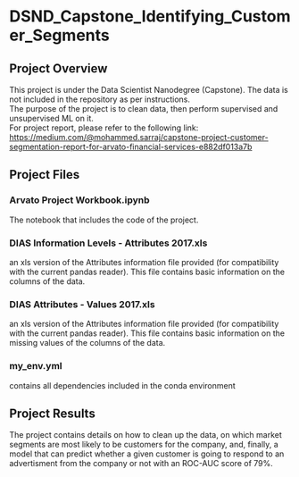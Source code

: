# DSND_Capstone_Identifying_Customer_Segments

## Project Overview
This project is under the Data Scientist Nanodegree (Capstone). The data is not included in the repository as per instructions.<br>
The purpose of the project is to clean data, then perform supervised and unsupervised ML on it.<br>
For project report, please refer to the following link:<br>
https://medium.com/@mohammed.sarraj/capstone-project-customer-segmentation-report-for-arvato-financial-services-e882df013a7b

## Project Files
### Arvato Project Workbook.ipynb
The notebook that includes the code of the project.
### DIAS Information Levels - Attributes 2017.xls
an xls version of the Attributes information file provided (for compatibility with the current pandas reader). This file contains basic information on the columns of the data.
### DIAS Attributes - Values 2017.xls
an xls version of the Attributes information file provided (for compatibility with the current pandas reader). This file contains basic information on the missing values of the columns of the data.
### my_env.yml
contains all dependencies included in the conda environment

## Project Results
The project contains details on how to clean up the data, on which market segments are most likely to be customers for the company, and, finally, a model that can predict whether a given customer is going to respond to an advertisment from the company or not with an ROC-AUC score of 79%.